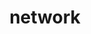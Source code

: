 ---
layout: landing_page
sidebar: qq_cli_command_reference_sidebar
summary: Listing of commands for network
title: network

---